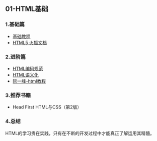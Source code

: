 ## 01-HTML基础

### 1.基础篇
* [基础教程](http://www.w3school.com.cn/html/index.asp)
* [HTML5 火狐文档](http://developer.mozilla.org/zh-CN/docs/Web/Guide/HTML/HTML5)

### 2.进阶篇
* [HTML编码规范](https://www.cnblogs.com/xiaocaiyuxiaoniao/p/7839386.html)
* [HTML语义化](https://www.jianshu.com/p/6bc1fc059b51)
* [阮一峰-html教程](https://github.com/wangdoc/html-tutorial)

### 3.推荐书籍
* Head First HTML与CSS（第2版）

### 4.总结
HTML的学习贵在实践，只有在不断的开发过程中才能真正了解运用其精髓。